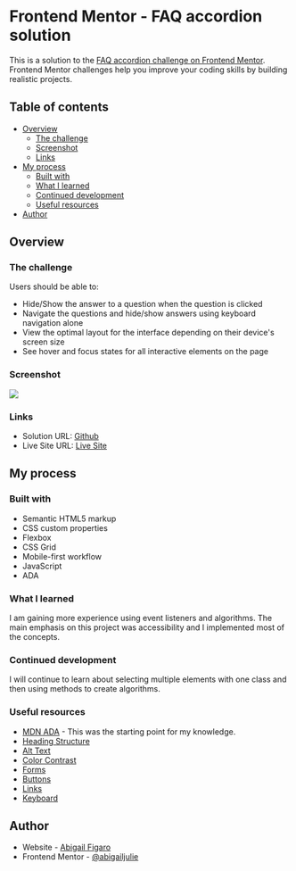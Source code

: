 # Frontend Mentor - FAQ accordion solution

This is a solution to the [FAQ accordion challenge on Frontend Mentor](https://www.frontendmentor.io/challenges/faq-accordion-wyfFdeBwBz). Frontend Mentor challenges help you improve your coding skills by building realistic projects. 

## Table of contents

- [Overview](#overview)
  - [The challenge](#the-challenge)
  - [Screenshot](#screenshot)
  - [Links](#links)
- [My process](#my-process)
  - [Built with](#built-with)
  - [What I learned](#what-i-learned)
  - [Continued development](#continued-development)
  - [Useful resources](#useful-resources)
- [Author](#author)

## Overview

### The challenge

Users should be able to:

- Hide/Show the answer to a question when the question is clicked
- Navigate the questions and hide/show answers using keyboard navigation alone
- View the optimal layout for the interface depending on their device's screen size
- See hover and focus states for all interactive elements on the page

### Screenshot

![](./screenshot.jpg)

### Links

- Solution URL: [Github](https://github.com/abigailjulie/FrontendMentor_FaqAccordian)
- Live Site URL: [Live Site](https://frontendmentorfaqaccordian.vercel.app/)

## My process

### Built with

- Semantic HTML5 markup
- CSS custom properties
- Flexbox
- CSS Grid
- Mobile-first workflow
- JavaScript
- ADA

### What I learned

I am gaining more experience using event listeners and algorithms. The main emphasis on this project was accessibility and I implemented most of the concepts.

### Continued development

I will continue to learn about selecting multiple elements with one class and then using methods to create algorithms.

### Useful resources

- [MDN ADA](https://developer.mozilla.org/en-US/docs/Learn/Accessibility/HTML) - This was the starting point for my knowledge.
- [Heading Structure](https://www.a11yproject.com/posts/how-to-accessible-heading-structure/)
- [Alt Text](https://design102.blog.gov.uk/2022/01/14/whats-the-alternative-how-to-write-good-alt-text/)
- [Color Contrast](https://web.dev/learn/accessibility/color-contrast)
- [Forms](https://web.dev/learn/accessibility/forms)
- [Buttons](https://www.sarasoueidan.com/blog/accessible-icon-buttons/)
- [Links](https://design.homeoffice.gov.uk/accessibility/links)
- [Keyboard](https://developer.mozilla.org/en-US/docs/Web/Accessibility/Understanding_WCAG/Keyboard)

## Author

- Website - [Abigail Figaro](https://www.abigaildesigns.org)
- Frontend Mentor - [@abigailjulie](https://www.frontendmentor.io/profile/abigailjulie)
